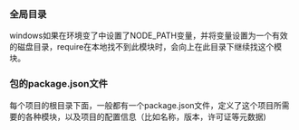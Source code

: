 ### 全局目录

windows如果在环境变了中设置了NODE_PATH变量，并将变量设置为一个有效的磁盘目录，require在本地找不到此模块时，会向上在此目录下继续找这个模块。

### 包的package.json文件

每个项目的根目录下面，一般都有一个package.json文件，定义了这个项目所需要的各种模块，以及项目的配置信息（比如名称，版本，许可证等元数据)
